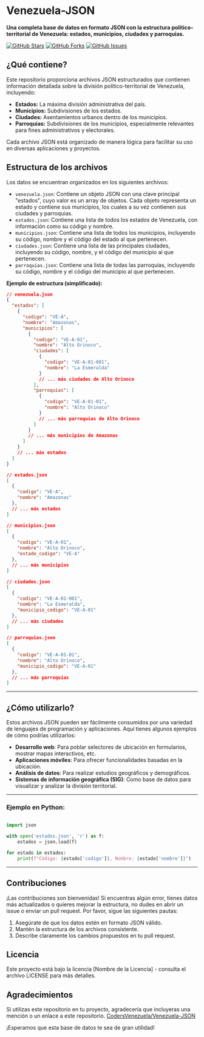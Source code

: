 # Venezuela-JSON

**Una completa base de datos en formato JSON con la estructura político-territorial de Venezuela: estados, municipios, ciudades y parroquias.**

[![GitHub Stars](https://img.shields.io/github/stars/CodersVenezuela/Venezuela-JSON.svg?style=social&label=Stars)](https://github.com/CodersVenezuela/Venezuela-JSON)
[![GitHub Forks](https://img.shields.io/github/forks/CodersVenezuela/Venezuela-JSON.svg?style=social&label=Forks)](https://github.com/CodersVenezuela/Venezuela-JSON)
[![GitHub Issues](https://img.shields.io/github/issues/CodersVenezuela/Venezuela-JSON.svg)](https://github.com/CodersVenezuela/Venezuela-JSON/issues)
<!--[![License](https://img.shields.io/github/license/CodersVenezuela/Venezuela-JSON)](https://www.google.com/search?q=LICENSE) -->

## ¿Qué contiene?

Este repositorio proporciona archivos JSON estructurados que contienen información detallada sobre la división político-territorial de Venezuela, incluyendo:

* **Estados:** La máxima división administrativa del país.
* **Municipios:** Subdivisiones de los estados.
* **Ciudades:** Asentamientos urbanos dentro de los municipios.
* **Parroquias:** Subdivisiones de los municipios, especialmente relevantes para fines administrativos y electorales.

Cada archivo JSON está organizado de manera lógica para facilitar su uso en diversas aplicaciones y proyectos.

## Estructura de los archivos

Los datos se encuentran organizados en los siguientes archivos:

* `venezuela.json`: Contiene un objeto JSON con una clave principal "estados", cuyo valor es un array de objetos. Cada objeto representa un estado y contiene sus municipios, los cuales a su vez contienen sus ciudades y parroquias.
* `estados.json`: Contiene una lista de todos los estados de Venezuela, con información como su código y nombre.
* `municipios.json`: Contiene una lista de todos los municipios, incluyendo su código, nombre y el código del estado al que pertenecen.
* `ciudades.json`: Contiene una lista de las principales ciudades, incluyendo su código, nombre, y el código del municipio al que pertenecen.
* `parroquias.json`: Contiene una lista de todas las parroquias, incluyendo su código, nombre y el código del municipio al que pertenecen.

**Ejemplo de estructura (simplificado):**

```json
// venezuela.json
{
  "estados": [
    {
      "codigo": "VE-A",
      "nombre": "Amazonas",
      "municipios": [
        {
          "codigo": "VE-A-01",
          "nombre": "Alto Orinoco",
          "ciudades": [
            {
              "codigo": "VE-A-01-001",
              "nombre": "La Esmeralda"
            }
            // ... más ciudades de Alto Orinoco
          ],
          "parroquias": [
            {
              "codigo": "VE-A-01-01",
              "nombre": "Alto Orinoco"
            }
            // ... más parroquias de Alto Orinoco
          ]
        }
        // ... más municipios de Amazonas
      ]
    }
    // ... más estados
  ]
}
```

```json
// estados.json
[
  {
    "codigo": "VE-A",
    "nombre": "Amazonas"
  },
  // ... más estados
]

// municipios.json
[
  {
    "codigo": "VE-A-01",
    "nombre": "Alto Orinoco",
    "estado_codigo": "VE-A"
  },
  // ... más municipios
]

// ciudades.json
[
  {
    "codigo": "VE-A-01-001",
    "nombre": "La Esmeralda",
    "municipio_codigo": "VE-A-01"
  },
  // ... más ciudades
]

// parroquias.json
[
  {
    "codigo": "VE-A-01-01",
    "nombre": "Alto Orinoco",
    "municipio_codigo": "VE-A-01"
  },
  // ... más parroquias
]
```

---
## ¿Cómo utilizarlo?

Estos archivos JSON pueden ser fácilmente consumidos por una variedad de lenguajes de programación y aplicaciones. Aquí tienes algunos ejemplos de cómo podrías utilizarlos:

- **Desarrollo web**: Para poblar selectores de ubicación en formularios, mostrar mapas interactivos, etc.
- **Aplicaciones móviles**: Para ofrecer funcionalidades basadas en la ubicación.
- **Análisis de datos**: Para realizar estudios geográficos y demográficos.
- **Sistemas de información geográfica (SIG)**: Como base de datos para visualizar y analizar la división territorial.

---

### Ejemplo en Python:

```Python

import json

with open('estados.json', 'r') as f:
    estados = json.load(f)

for estado in estados:
    print(f"Código: {estado['codigo']}, Nombre: {estado['nombre']}")

```

---

## Contribuciones

¡Las contribuciones son bienvenidas! Si encuentras algún error, tienes datos más actualizados o quieres mejorar la estructura, no dudes en abrir un issue o enviar un pull request. Por favor, sigue las siguientes pautas:

1. Asegúrate de que los datos estén en formato JSON válido.
2. Mantén la estructura de los archivos consistente.
3. Describe claramente los cambios propuestos en tu pull request.

## Licencia

Este proyecto está bajo la licencia [Nombre de la Licencia] - consulta el archivo LICENSE para más detalles.

## Agradecimientos
Si utilizas este repositorio en tu proyecto, agradecería que incluyeras una mención o un enlace a este repositorio. [CodersVenezuela/Venezuela-JSON](https://github.com/CodersVenezuela/Venezuela-JSON)

¡Esperamos que esta base de datos te sea de gran utilidad!
